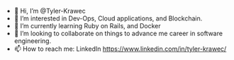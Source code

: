 - 👋 Hi, I’m @Tyler-Krawec
- 👀 I’m interested in Dev-Ops, Cloud applications, and Blockchain.
- 🌱 I’m currently learning Ruby on Rails, and Docker
- 💞️ I’m looking to collaborate on things to advance me career in software engineering.
- 📫 How to reach me: LinkedIn https://www.linkedin.com/in/tyler-krawec/

<!---
Tyler-Krawec/Tyler-Krawec is a ✨ special ✨ repository because its `README.md` (this file) appears on your GitHub profile.
You can click the Preview link to take a look at your changes.
--->

